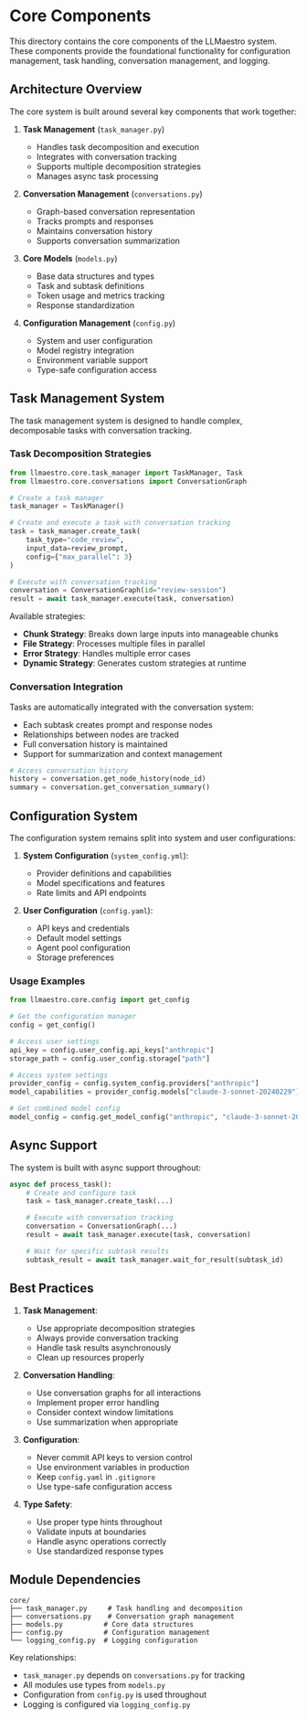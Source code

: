 # Core Components

This directory contains the core components of the LLMaestro system. These components provide the foundational functionality for configuration management, task handling, conversation management, and logging.

## Architecture Overview

The core system is built around several key components that work together:

1. **Task Management** (`task_manager.py`)
   - Handles task decomposition and execution
   - Integrates with conversation tracking
   - Supports multiple decomposition strategies
   - Manages async task processing

2. **Conversation Management** (`conversations.py`)
   - Graph-based conversation representation
   - Tracks prompts and responses
   - Maintains conversation history
   - Supports conversation summarization

3. **Core Models** (`models.py`)
   - Base data structures and types
   - Task and subtask definitions
   - Token usage and metrics tracking
   - Response standardization

4. **Configuration Management** (`config.py`)
   - System and user configuration
   - Model registry integration
   - Environment variable support
   - Type-safe configuration access

## Task Management System

The task management system is designed to handle complex, decomposable tasks with conversation tracking.

### Task Decomposition Strategies

```python
from llmaestro.core.task_manager import TaskManager, Task
from llmaestro.core.conversations import ConversationGraph

# Create a task manager
task_manager = TaskManager()

# Create and execute a task with conversation tracking
task = task_manager.create_task(
    task_type="code_review",
    input_data=review_prompt,
    config={"max_parallel": 3}
)

# Execute with conversation tracking
conversation = ConversationGraph(id="review-session")
result = await task_manager.execute(task, conversation)
```

Available strategies:
- **Chunk Strategy**: Breaks down large inputs into manageable chunks
- **File Strategy**: Processes multiple files in parallel
- **Error Strategy**: Handles multiple error cases
- **Dynamic Strategy**: Generates custom strategies at runtime

### Conversation Integration

Tasks are automatically integrated with the conversation system:
- Each subtask creates prompt and response nodes
- Relationships between nodes are tracked
- Full conversation history is maintained
- Support for summarization and context management

```python
# Access conversation history
history = conversation.get_node_history(node_id)
summary = conversation.get_conversation_summary()
```

## Configuration System

The configuration system remains split into system and user configurations:

1. **System Configuration** (`system_config.yml`):
   - Provider definitions and capabilities
   - Model specifications and features
   - Rate limits and API endpoints

2. **User Configuration** (`config.yaml`):
   - API keys and credentials
   - Default model settings
   - Agent pool configuration
   - Storage preferences

### Usage Examples

```python
from llmaestro.core.config import get_config

# Get the configuration manager
config = get_config()

# Access user settings
api_key = config.user_config.api_keys["anthropic"]
storage_path = config.user_config.storage["path"]

# Access system settings
provider_config = config.system_config.providers["anthropic"]
model_capabilities = provider_config.models["claude-3-sonnet-20240229"]

# Get combined model config
model_config = config.get_model_config("anthropic", "claude-3-sonnet-20240229")
```

## Async Support

The system is built with async support throughout:

```python
async def process_task():
    # Create and configure task
    task = task_manager.create_task(...)

    # Execute with conversation tracking
    conversation = ConversationGraph(...)
    result = await task_manager.execute(task, conversation)

    # Wait for specific subtask results
    subtask_result = await task_manager.wait_for_result(subtask_id)
```

## Best Practices

1. **Task Management**:
   - Use appropriate decomposition strategies
   - Always provide conversation tracking
   - Handle task results asynchronously
   - Clean up resources properly

2. **Conversation Handling**:
   - Use conversation graphs for all interactions
   - Implement proper error handling
   - Consider context window limitations
   - Use summarization when appropriate

3. **Configuration**:
   - Never commit API keys to version control
   - Use environment variables in production
   - Keep `config.yaml` in `.gitignore`
   - Use type-safe configuration access

4. **Type Safety**:
   - Use proper type hints throughout
   - Validate inputs at boundaries
   - Handle async operations correctly
   - Use standardized response types

## Module Dependencies

```
core/
├── task_manager.py     # Task handling and decomposition
├── conversations.py    # Conversation graph management
├── models.py          # Core data structures
├── config.py          # Configuration management
└── logging_config.py  # Logging configuration
```

Key relationships:
- `task_manager.py` depends on `conversations.py` for tracking
- All modules use types from `models.py`
- Configuration from `config.py` is used throughout
- Logging is configured via `logging_config.py`
